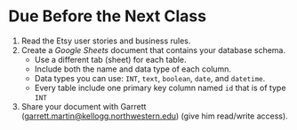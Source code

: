 # Due Before the Next Class

1. Read the Etsy user stories and business rules.
1. Create a _Google Sheets_ document that contains your database schema.
    - Use a different tab (sheet) for each table.
    - Include both the name and data type of each column.
    - Data types you can use: `INT`, `text`, `boolean`, `date`, and `datetime`.
    - Every table include one primary key column named `id` that is of type `INT`
1. Share your document with Garrett (garrett.martin@kellogg.northwestern.edu) (give him read/write access).

